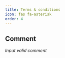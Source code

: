```yaml
---
title: Terms & conditions
icon: fas fa-asterisk
order: 4
---
```


## Comment

_Input valid comment_
